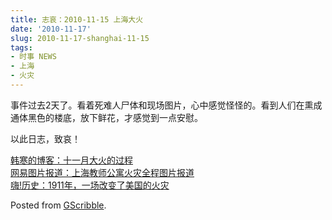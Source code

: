 ```yaml
---
title: 志哀：2010-11-15 上海大火
date: '2010-11-17'
slug: 2010-11-17-shanghai-11-15
tags:
- 时事 NEWS
- 上海
- 火灾
---
```



事件过去2天了。看着死难人尸体和现场图片，心中感觉怪怪的。看到人们在熏成通体黑色的楼底，放下鲜花，才感觉到一点安慰。

以此日志，致哀！

[韩寒的博客：十一月大火的过程](http://blog.sina.com.cn/s/blog_4701280b0100mri0.html)  
[网易图片报道：上海教师公寓火灾全程图片报道](http://news.163.com/photoview/00AN0001/11854.html)  
[嗨!历史：1911年，一场改变了美国的火灾](http://hihistory.net/post/7574/)

Posted from [GScribble](http://sourceforge.net/projects/gscribble/).
